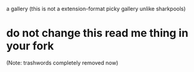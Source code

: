 a gallery (this is not a extension-format picky gallery unlike sharkpools)
# do not change this read me thing in your fork
(Note: trashwords completely removed now)
